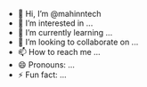 - 👋 Hi, I’m @mahinntech
- 👀 I’m interested in ...
- 🌱 I’m currently learning ...
- 💞️ I’m looking to collaborate on ...
- 📫 How to reach me ...
- 😄 Pronouns: ...
- ⚡ Fun fact: ...

<!---
mahinntech/mahinntech is a ✨ special ✨ repository because its `README.md` (this file) appears on your GitHub profile.
You can click the Preview link to take a look at your changes.
--->
